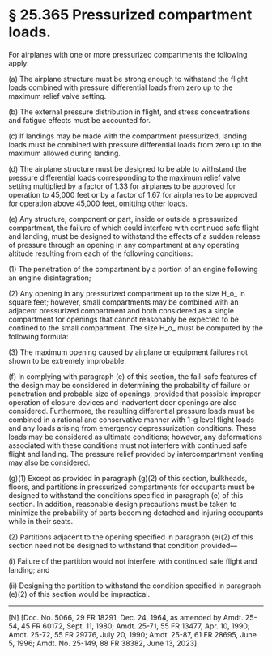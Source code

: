 # § 25.365   Pressurized compartment loads.

For airplanes with one or more pressurized compartments the following apply:


(a) The airplane structure must be strong enough to withstand the flight loads combined with pressure differential loads from zero up to the maximum relief valve setting. 


(b) The external pressure distribution in flight, and stress concentrations and fatigue effects must be accounted for. 


(c) If landings may be made with the compartment pressurized, landing loads must be combined with pressure differential loads from zero up to the maximum allowed during landing.


(d) The airplane structure must be designed to be able to withstand the pressure differential loads corresponding to the maximum relief valve setting multiplied by a factor of 1.33 for airplanes to be approved for operation to 45,000 feet or by a factor of 1.67 for airplanes to be approved for operation above 45,000 feet, omitting other loads.


(e) Any structure, component or part, inside or outside a pressurized compartment, the failure of which could interfere with continued safe flight and landing, must be designed to withstand the effects of a sudden release of pressure through an opening in any compartment at any operating altitude resulting from each of the following conditions:


(1) The penetration of the compartment by a portion of an engine following an engine disintegration;


(2) Any opening in any pressurized compartment up to the size H_o_ in square feet; however, small compartments may be combined with an adjacent pressurized compartment and both considered as a single compartment for openings that cannot reasonably be expected to be confined to the small compartment. The size H_o_ must be computed by the following formula:


(3) The maximum opening caused by airplane or equipment failures not shown to be extremely improbable.


(f) In complying with paragraph (e) of this section, the fail-safe features of the design may be considered in determining the probability of failure or penetration and probable size of openings, provided that possible improper operation of closure devices and inadvertent door openings are also considered. Furthermore, the resulting differential pressure loads must be combined in a rational and conservative manner with 1-g level flight loads and any loads arising from emergency depressurization conditions. These loads may be considered as ultimate conditions; however, any deformations associated with these conditions must not interfere with continued safe flight and landing. The pressure relief provided by intercompartment venting may also be considered.




(g)(1) Except as provided in paragraph (g)(2) of this section, bulkheads, floors, and partitions in pressurized compartments for occupants must be designed to withstand the conditions specified in paragraph (e) of this section. In addition, reasonable design precautions must be taken to minimize the probability of parts becoming detached and injuring occupants while in their seats.


(2) Partitions adjacent to the opening specified in paragraph (e)(2) of this section need not be designed to withstand that condition provided—


(i) Failure of the partition would not interfere with continued safe flight and landing; and


(ii) Designing the partition to withstand the condition specified in paragraph (e)(2) of this section would be impractical.









---

[N] [Doc. No. 5066, 29 FR 18291, Dec. 24, 1964, as amended by Amdt. 25-54, 45 FR 60172, Sept. 11, 1980; Amdt. 25-71, 55 FR 13477, Apr. 10, 1990; Amdt. 25-72, 55 FR 29776, July 20, 1990; Amdt. 25-87, 61 FR 28695, June 5, 1996; Amdt. No. 25-149, 88 FR 38382, June 13, 2023]




